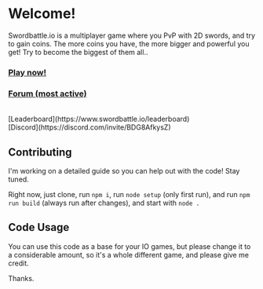 # Welcome!

Swordbattle.io is a multiplayer game where you PvP with 2D swords, and try to gain coins. The more coins you have, the more bigger and powerful you get! Try to become the biggest of them all..

### [Play now!](http://swordbattle.io)
### [Forum (most active)](https://forum.codergautam.dev)

<br>
[Leaderboard](https://www.swordbattle.io/leaderboard)
<br>
[Discord](https://discord.com/invite/BDG8AfkysZ)
<br>


## Contributing

I'm working on a detailed guide so you can help out with the code! Stay tuned.

Right now, just clone, run `npm i`, run `node setup` (only first run), and run `npm run build` (always run after changes), and start with `node .`


## Code Usage

You can use this code as a base for your IO games, but please change it to a considerable amount, so it's a whole different game, and please give me credit.

Thanks.
